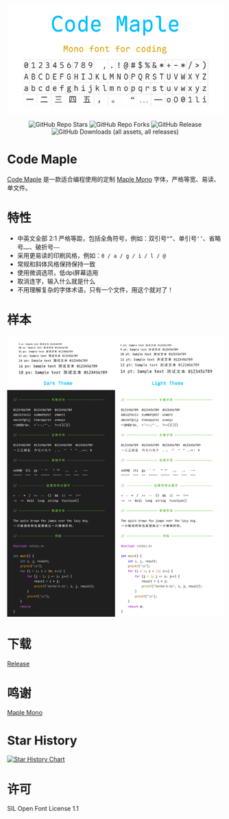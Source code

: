 ![Cover](./res/header.png)
<p align="center">
  <img alt="GitHub Repo Stars" src="https://img.shields.io/github/stars/dk-sirk/code-maple-font">
  <img alt="GitHub Repo Forks" src="https://img.shields.io/github/forks/dk-sirk/code-maple-font">
  <img alt="GitHub Release" src="https://img.shields.io/github/v/release/dk-sirk/code-maple-font">
  <img alt="GitHub Downloads (all assets, all releases)" src="https://img.shields.io/github/downloads/dk-sirk/code-maple-font/total">
</p>

# Code Maple

[Code Maple](https://github.com/dk-sirk/code-maple-font) 是一款适合编程使用的定制 [Maple Mono](https://github.com/subframe7536/maple-font) 字体，严格等宽、易读、单文件。

# 特性

- 中英文全部 2:1 严格等距，包括全角符号，例如：双引号`“”`、单引号`‘’`、省略号`……`、破折号`——`
- 采用更易读的印刷风格，例如：`0 / a / g / i / l / @`
- 常规和斜体风格保持保持一致
- 使用微调选项，低dpi屏幕适用
- 取消连字，输入什么就是什么
- 不用理解复杂的字体术语，只有一个文件，用这个就对了！

# 样本

![Sample](./res/sample.png)

# 下载

[Release](https://github.com/dk-sirk/code-maple-font)

# 鸣谢

[Maple Mono](https://github.com/subframe7536/maple-font)

# Star History

[![Star History Chart](https://api.star-history.com/svg?repos=dk-sirk/code-maple-font&type=Date)](https://www.star-history.com/#dk-sirk/code-maple-font)

# 许可

SIL Open Font License 1.1